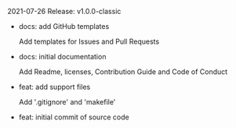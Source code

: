 2021-07-26 Release: v1.0.0-classic

  - docs: add GitHub templates

    Add templates for Issues and Pull Requests

  - docs: initial documentation

    Add Readme, licenses, Contribution Guide and Code of Conduct

  - feat: add support files

    Add '.gitignore' and 'makefile'

  - feat: initial commit of source code

    
